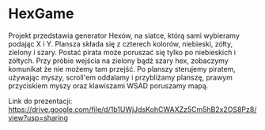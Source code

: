 # HexGame

Projekt przedstawia generator Hexów, na siatce, którą sami wybieramy podając X i Y. Plansza składa się z czterech kolorów, niebieski, zółty, zielony i szary. Postać pirata może poruszać się tylko po niebieskich i zółtych. Przy próbie wejścia na zielony bądź szary hex, zobaczymy komunikat że nie możemy tam przejść. Po planszy sterujemy piratem, używając myszy, scroll'em oddalamy i przybliżamy planszę, prawym przyciskiem myszy oraz klawiszami WSAD poruszamy mapą.

Link do prezentacji:
https://drive.google.com/file/d/1b1UWjJdsKohCWAXZz5Cm5hB2x2OS8Pz8/view?usp=sharing
